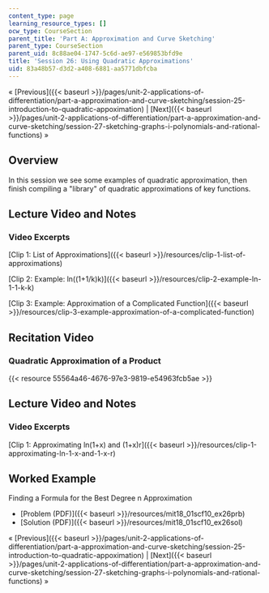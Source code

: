 ```yaml
---
content_type: page
learning_resource_types: []
ocw_type: CourseSection
parent_title: 'Part A: Approximation and Curve Sketching'
parent_type: CourseSection
parent_uid: 8c88ae04-1747-5c6d-ae97-e569853bfd9e
title: 'Session 26: Using Quadratic Approximations'
uid: 83a48b57-d3d2-a408-6881-aa5771dbfcba
---
```


« [Previous]({{< baseurl >}}/pages/unit-2-applications-of-differentiation/part-a-approximation-and-curve-sketching/session-25-introduction-to-quadratic-appoximation) | [Next]({{< baseurl >}}/pages/unit-2-applications-of-differentiation/part-a-approximation-and-curve-sketching/session-27-sketching-graphs-i-polynomials-and-rational-functions) »

Overview
--------

In this session we see some examples of quadratic approximation, then finish compiling a "library" of quadratic approximations of key functions.

Lecture Video and Notes
-----------------------

### Video Excerpts

[Clip 1: List of Approximations]({{< baseurl >}}/resources/clip-1-list-of-approximations)

[Clip 2: Example: ln((1+1/k)k)]({{< baseurl >}}/resources/clip-2-example-ln-1-1-k-k)

[Clip 3: Example: Approximation of a Complicated Function]({{< baseurl >}}/resources/clip-3-example-approximation-of-a-complicated-function)

Recitation Video
----------------

### Quadratic Approximation of a Product

{{< resource 55564a46-4676-97e3-9819-e54963fcb5ae >}}

Lecture Video and Notes
-----------------------

### Video Excerpts

[Clip 1: Approximating ln(1+x) and (1+x)r]({{< baseurl >}}/resources/clip-1-approximating-ln-1-x-and-1-x-r)

Worked Example
--------------

Finding a Formula for the Best Degree n Approximation

*   [Problem (PDF)]({{< baseurl >}}/resources/mit18_01scf10_ex26prb)
*   [Solution (PDF)]({{< baseurl >}}/resources/mit18_01scf10_ex26sol)

« [Previous]({{< baseurl >}}/pages/unit-2-applications-of-differentiation/part-a-approximation-and-curve-sketching/session-25-introduction-to-quadratic-appoximation) | [Next]({{< baseurl >}}/pages/unit-2-applications-of-differentiation/part-a-approximation-and-curve-sketching/session-27-sketching-graphs-i-polynomials-and-rational-functions) »